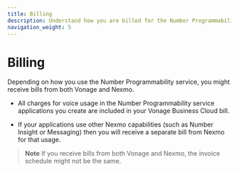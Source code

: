 ```yaml
---
title: Billing
description: Understand how you are billed for the Number Programmability service.
navigation_weight: 5
---
```


# Billing

Depending on how you use the Number Programmability service, you might receive bills from both Vonage and Nexmo.

* All charges for voice usage in the Number Programmability service applications you create are included in your Vonage Business Cloud bill.

* If your applications use other Nexmo capabilities (such as Number Insight or Messaging) then you will receive a separate bill from Nexmo for that usage.

> **Note** If you receive bills from both Vonage and Nexmo, the invoice schedule might not be the same.
